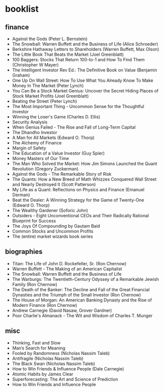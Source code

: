 # booklist

## finance
- Against the Gods (Peter L. Bernstein)
- The Snowball: Warren Buffett and the Business of Life (Alice Schroeder)
- Berkshire Hathaway Letters to Shareholders (Warren Buffett, Max Olson)
- The Little Book That Beats the Market (Joel Greenblatt)
- 100 Baggers: Stocks That Return 100-to-1 and How To Find Them (Christopher W Mayer)
- The Intelligent Investor Rev Ed.: The Definitive Book on Value (Benjamin Graham)
- One Up On Wall Street: How To Use What You Already Know To Make Money In The Market (Peter Lynch)
- You Can Be a Stock Market Genius: Uncover the Secret Hiding Places of Stock Market Profits (Joel Greenblatt)
- Beating the Street (Peter Lynch)
- The Most Important Thing - Uncommon Sense for the Thoughtful Investor
- Winning the Loser's Game (Charles D. Ellis)
- Security Analysis
- When Genius Failed - The Rise and Fall of Long-Term Capital
- The Dhandho Investor
- A Man for All Markets (Edward O. Thorp)
- The Alchemy of Finance
- Margin of Safety
- The Education of a Value Investor (Guy Spier)
- Money Masters of Our Time
- The Man Who Solved the Market: How Jim Simons Launched the Quant Revolution (Gregory Zuckerman)
- Against the Gods - The Remarkable Story of Risk
- The Quants: How a New Breed of Math Whizzes Conquered Wall Street and Nearly Destroyed It (Scott Patterson)
- My Life as a Quant: Reflections on Physics and Finance (Emanuel Derman)
- Beat the Dealer: A Winning Strategy for the Game of Twenty-One (Edward O. Thorp)
- The Wealthy Gardener (Soforic John)
- Outsiders - Eight Unconventional CEOs and Their Radically Rational Blueprint for Success
- The Joys Of Compounding by Gautam Baid
- Common Stocks and Uncommon Profits
- The (entire) market wizards book series

## biographies
- Titan: The Life of John D. Rockefeller, Sr. (Ron Chernow)
- Warren Buffett - The Making of an American Capitalist
- The Snowball: Warren Buffett and the Business of Life
- The Warburgs: The Twentieth-Century Odyssey of a Remarkable Jewish Family (Ron Chernow)
- The Death of the Banker: The Decline and Fall of the Great Financial Dynasties and the Triumph of the Small Investor (Ron Chernow)
- The House of Morgan: An American Banking Dynasty and the Rise of Modern Finance (Ron Chernow)
- Andrew Carnegie (David Nasaw, Grover Gardner)
- Poor Charlie's Almanack - The Wit and Wisdom of Charles T. Munger

## misc
- Thinking, Fast and Slow
- Man’s Search for Meaning
- Fooled by Randomness (Nicholas Nassim Taleb)
- Antifragile (Nicholas Nassim Taleb)
- The Black Swan (Nicholas Nassim Taleb)
- How to Win Friends & Influence People (Dale Carnegie)
- Atomic Habits by James Clear
- Superforecasting: The Art and Science of Prediction
- How to Win Friends and Influence People
